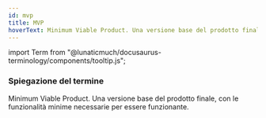 ```yaml
---
id: mvp
title: MVP
hoverText: Minimum Viable Product. Una versione base del prodotto finale, con le funzionalità minime necessarie per essere funzionante.
---
```


<!-- ::: {.no-export} -->

import Term from "@lunaticmuch/docusaurus-terminology/components/tooltip.js";

<!-- ::: -->

### Spiegazione del termine

Minimum Viable Product. Una versione base del <Term popup="Insieme di artefatti raccolti ed esposti in modo organizzato che permettono l'utilizzo di un programma da parte di un utente." reference="/docs/RTB/Termini/Prodotto">prodotto</Term> finale, con le <Term popup="Caratteristica funzionale propria di un prodotto software." reference="/docs/RTB/Termini/Funzionalità">funzionalità</Term> minime necessarie per essere funzionante.